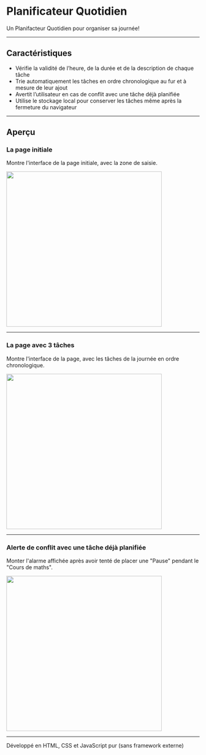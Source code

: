 # Planificateur Quotidien

Un Planifacteur Quotidien pour organiser sa journée!

---
## Caractéristiques

- Vérifie la validité de l’heure, de la durée et de la description de chaque tâche
- Trie automatiquement les tâches en ordre chronologique au fur et à mesure de leur ajout
- Avertit l’utilisateur en cas de conflit avec une tâche déjà planifiée
- Utilise le stockage local pour conserver les tâches même après la fermeture du navigateur

---
## Aperçu
### La page initiale
Montre l'interface de la page initiale, avec la zone de saisie.

<img height="405" src="https://github.com/user-attachments/assets/83aeae1f-1d29-4128-aa07-2da1b6771165" />


---

### La page avec 3 tâches
Montre l'interface de la page, avec les tâches de la journée en ordre chronologique.

<img height="405" src="https://github.com/user-attachments/assets/fcc250f6-d4e4-48a5-b81c-aed85506a0ae" />


---
### Alerte de conflit avec une tâche déjà planifiée
Monter l'alarme affichée après avoir tenté de placer une "Pause" pendant le "Cours de maths".

<img height="405" src="https://github.com/user-attachments/assets/63503770-ab2a-4d48-be43-90ef1bdf8b6c" />


---

Développé en HTML, CSS et JavaScript pur (sans framework externe)
